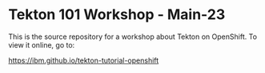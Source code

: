 # Tekton 101 Workshop - Main-23

This is the source repository for a workshop about Tekton on OpenShift. To view it online, go to:

<https://ibm.github.io/tekton-tutorial-openshift>
